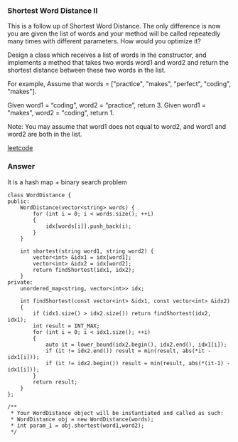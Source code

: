 ### Shortest Word Distance II
This is a follow up of Shortest Word Distance. The only difference is now you are given the list of words and your method will be called repeatedly many times with different parameters. How would you optimize it?

Design a class which receives a list of words in the constructor, and implements a method that takes two words word1 and word2 and return the shortest distance between these two words in the list.

For example,
Assume that words = ["practice", "makes", "perfect", "coding", "makes"].

Given word1 = “coding”, word2 = “practice”, return 3.
Given word1 = "makes", word2 = "coding", return 1.

Note:
You may assume that word1 does not equal to word2, and word1 and word2 are both in the list.

[leetcode](https://leetcode.com/problems/shortest-word-distance-ii/description/)

### Answer
It is a hash map + binary search problem

	class WordDistance {
	public:
	    WordDistance(vector<string> words) {
	        for (int i = 0; i < words.size(); ++i)
	        {
	            idx[words[i]].push_back(i);
	        }
	    }
	    
	    int shortest(string word1, string word2) {
	        vector<int> &idx1 = idx[word1];
	        vector<int> &idx2 = idx[word2];
	        return findShortest(idx1, idx2);
	    }
	private:
	    unordered_map<string, vector<int>> idx;
	    
	    int findShortest(const vector<int> &idx1, const vector<int> &idx2)
	    {
	        if (idx1.size() > idx2.size()) return findShortest(idx2, idx1);
	        int result = INT_MAX;
	        for (int i = 0; i < idx1.size(); ++i)
	        {
	            auto it = lower_bound(idx2.begin(), idx2.end(), idx1[i]);
	            if (it != idx2.end()) result = min(result, abs(*it - idx1[i]));
	            if (it != idx2.begin()) result = min(result, abs(*(it-1) - idx1[i]));
	        }
	        return result;
	    }
	};

	/**
	 * Your WordDistance object will be instantiated and called as such:
	 * WordDistance obj = new WordDistance(words);
	 * int param_1 = obj.shortest(word1,word2);
	 */